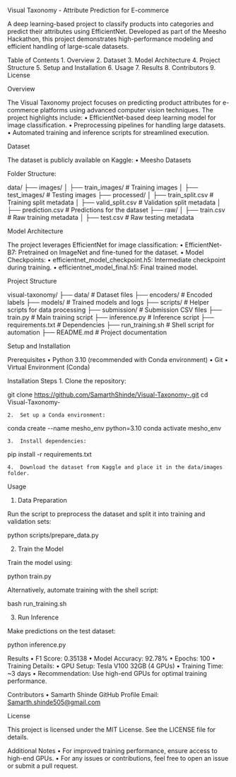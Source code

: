 Visual Taxonomy - Attribute Prediction for E-commerce

A deep learning-based project to classify products into categories and predict their attributes using EfficientNet. Developed as part of the Meesho Hackathon, this project demonstrates high-performance modeling and efficient handling of large-scale datasets.

Table of Contents
	1.	Overview
	2.	Dataset
	3.	Model Architecture
	4.	Project Structure
	5.	Setup and Installation
	6.	Usage
	7.	Results
	8.	Contributors
	9.	License

Overview

The Visual Taxonomy project focuses on predicting product attributes for e-commerce platforms using advanced computer vision techniques. The project highlights include:
	•	EfficientNet-based deep learning model for image classification.
	•	Preprocessing pipelines for handling large datasets.
	•	Automated training and inference scripts for streamlined execution.

Dataset

The dataset is publicly available on Kaggle:
	•	Meesho Datasets

Folder Structure:

data/
├── images/
│   ├── train_images/       # Training images
│   ├── test_images/        # Testing images
├── processed/
│   ├── train_split.csv     # Training split metadata
│   ├── valid_split.csv     # Validation split metadata
│   ├── prediction.csv      # Predictions for the dataset
├── raw/
│   ├── train.csv           # Raw training metadata
│   ├── test.csv            # Raw testing metadata

Model Architecture

The project leverages EfficientNet for image classification:
	•	EfficientNet-B7: Pretrained on ImageNet and fine-tuned for the dataset.
	•	Model Checkpoints:
	•	efficientnet_model_checkpoint.h5: Intermediate checkpoint during training.
	•	efficientnet_model_final.h5: Final trained model.

Project Structure

visual-taxonomy/
├── data/                    # Dataset files
├── encoders/                # Encoded labels
├── models/                  # Trained models and logs
├── scripts/                 # Helper scripts for data processing
├── submission/              # Submission CSV files
├── train.py                 # Main training script
├── inference.py             # Inference script
├── requirements.txt         # Dependencies
├── run_training.sh          # Shell script for automation
├── README.md                # Project documentation

Setup and Installation

Prerequisites
	•	Python 3.10 (recommended with Conda environment)
	•	Git
	•	Virtual Environment (Conda)

Installation Steps
	1.	Clone the repository:

git clone https://github.com/SamarthShinde/Visual-Taxonomy-.git
cd Visual-Taxonomy-


	2.	Set up a Conda environment:

conda create --name mesho_env python=3.10
conda activate mesho_env


	3.	Install dependencies:

pip install -r requirements.txt


	4.	Download the dataset from Kaggle and place it in the data/images folder.

Usage

1. Data Preparation

Run the script to preprocess the dataset and split it into training and validation sets:

python scripts/prepare_data.py

2. Train the Model

Train the model using:

python train.py

Alternatively, automate training with the shell script:

bash run_training.sh

3. Run Inference

Make predictions on the test dataset:

python inference.py

Results
	•	F1 Score: 0.35138
	•	Model Accuracy: 92.78%
	•	Epochs: 100
	•	Training Details:
	•	GPU Setup: Tesla V100 32GB (4 GPUs)
	•	Training Time: ~3 days
	•	Recommendation: Use high-end GPUs for optimal training performance.

Contributors
	•	Samarth Shinde
GitHub Profile
Email: Samarth.shinde505@gmail.com

License

This project is licensed under the MIT License. See the LICENSE file for details.

Additional Notes
	•	For improved training performance, ensure access to high-end GPUs.
	•	For any issues or contributions, feel free to open an issue or submit a pull request.

